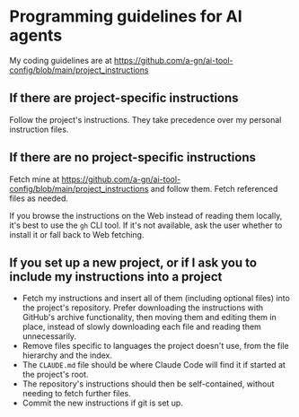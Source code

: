 # Programming guidelines for AI agents

My coding guidelines are at https://github.com/a-gn/ai-tool-config/blob/main/project_instructions

## If there are project-specific instructions

Follow the project's instructions. They take precedence over my personal instruction files.

## If there are no project-specific instructions

Fetch mine at https://github.com/a-gn/ai-tool-config/blob/main/project_instructions and follow them. Fetch referenced files as needed.

If you browse the instructions on the Web instead of reading them locally, it's best to use the `gh` CLI tool. If it's not available, ask the user whether to install it or fall back to Web fetching.

## If you set up a new project, or if I ask you to include my instructions into a project

- Fetch my instructions and insert all of them (including optional files) into the project's repository. Prefer downloading the instructions with GitHub's archive functionality, then moving them and editing them in place, instead of slowly downloading each file and reading them unnecessarily.
- Remove files specific to languages the project doesn't use, from the file hierarchy and the index.
- The `CLAUDE.md` file should be where Claude Code will find it if started at the project's root.
- The repository's instructions should then be self-contained, without needing to fetch further files.
- Commit the new instructions if git is set up.
